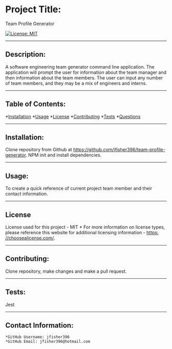
  
  # Project Title:

  Team Profile Generator

  [![License: MIT](https://img.shields.io/badge/License-MIT-yellow.svg)](https://opensource.org/licenses/MIT)
  
---

  ## Description:

  A software engineering team generator command line application. The application will prompt the user for information about the team manager and then information about the team members. The user can input any number of team members, and they may be a mix of engineers and interns.

  ---

  ## Table of Contents:
  *[Installation](#Installation) 
  *[Usage](#Usage)
  *[License](#License)
  *[Contributing](#Contribution)
  *[Tests](#Tests) 
  *[Questions](#Contact-Information)

---

  ## Installation:

  Clone repository from Github at https://github.com/jfisher396/team-profile-generator. NPM init and install dependencies.

---

  ## Usage:

  To create a quick reference of current project team member and their contact information.

---

  ## License
  License used for this project - MIT
    * For more information on license types, please reference this website
  for additional licensing information - [https: //choosealicense.com/](https://choosealicense.com/).

---

  ## Contributing:

  Clone repository, make changes and make a pull request.

---

  ## Tests:
  Jest

---

  ## Contact Information:
    *GitHub Username: jfisher396
    *GitHub Email: jfisher396@hotmail.com
  
